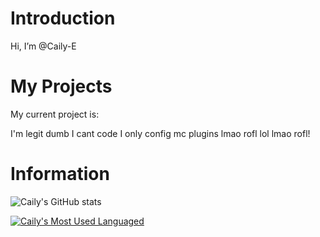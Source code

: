 # Introduction
Hi, I’m @Caily-E

# My Projects
My current project is:

I'm legit dumb I cant code I only config mc plugins lmao rofl lol lmao rofl!


# Information

![Caily's GitHub stats](https://github-readme-stats.vercel.app/api?username=Caily-E&show_icons=true&theme=radical)

[![Caily's Most Used Languaged](https://github-readme-stats.vercel.app/api/top-langs/?username=Caily-E&langs_count=8&theme=radical)](https://github.com/anuraghazra/github-readme-stats)


